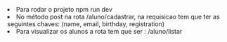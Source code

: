 
<li>Para rodar o projeto npm run dev</li>

<li>No método post na rota /aluno/cadastrar, na requisicao tem que ter as seguintes chaves:  (name, email, birthday, registration)</li>
<li>Para visualizar os alunos a rota tem que ser : /aluno/listar</li>
